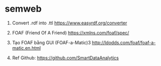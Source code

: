 # semweb

1. Convert .rdf into .ttl
https://www.easyrdf.org/converter

2. FOAF (Friend Of A Friend)
https://xmlns.com/foaf/spec/

3. Tạo FOAF bằng GUI (FOAF-a-Matic)3
http://ldodds.com/foaf/foaf-a-matic.en.html

4. Ref Github:
https://github.com/SmartDataAnalytics